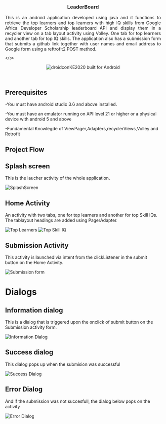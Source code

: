 <p align="center">
  
  <h3 align="center">LeaderBoard</h3>

  <p align="Justify">
    This is an android application developed using java and it functions to retrieve the top learners and top learners with high IQ skills from Google Africa Developer 
Scholarship leaderboard API and display them in a recycler view on a tab layout activity using Volley. One tab for top learners and another tab for top IQ skills. The application also
has a submission form that submits a github link together with user names and email address to Google form using a reftrofit2 POST method.
    <br>
    
    
    </p>
</p>
<p align="center">
   <img align="center" src="https://forthebadge.com/images/badges/built-for-android.svg" alt="droidconKE2020 built for Android">
  </p>

<br>

 

## Prerequisites

-You must have android studio 3.6 and above installed.

-You must have an emulator running on API level 21 or higher or a physical device with android 5 and above

-Fundamental Knowlegde of ViewPager,Adapters,recyclerViews,Volley and Retrofit

## Project Flow

## Splash screen

This is the laucher activity of the whole application.

![SplashScreen](https://github.com/ochudidesterio/LeaderBoard/blob/master/images/splash%20Screen.png?raw=true)

## Home Activity

An activity with two tabs, one for top learners and another for top Skill IQs. The tablayout headings are added using PagerAdapter.

![Top Learners](https://github.com/ochudidesterio/LeaderBoard/blob/master/images/top%20learners.png?raw=true)         ![Top Skill IQ](https://github.com/ochudidesterio/LeaderBoard/blob/master/images/top%20IQ.png?raw=true)

## Submission Activity

This activity is launched via intent from the clickListener in the submit button on the Home Activity.

![Submission form](https://github.com/ochudidesterio/LeaderBoard/blob/master/images/submission%20form.png?raw=true)


# Dialogs

## Information dialog

This is a dialog that is triggered upon the onclick of submit button on the Submission activity form.

![Information Dialog](https://github.com/ochudidesterio/LeaderBoard/blob/master/images/Information%20Dialog.png?raw=true)

## Success dialog

This dialog pops up when the submision was successful

![Success Dialog](https://github.com/ochudidesterio/LeaderBoard/blob/master/images/Success%20Dialog.png?raw=true)

## Error Dialog

And if the submission was not succesfull, the dialog below pops on the activity

![Error Dialog](https://github.com/ochudidesterio/LeaderBoard/blob/master/images/Error%20Dialog.png?raw=true)

